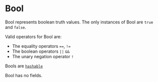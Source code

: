 # Bool

Bool represents boolean truth values.  The only instances of
Bool are `true` and `false`.

Valid operators for Bool are:

* The equality operators `==`, `!=`
* The boolean operators `||` `&&`
* The unary negation operator `!`

Bools are [`hashable`](#TODO)

Bool has no fields.

